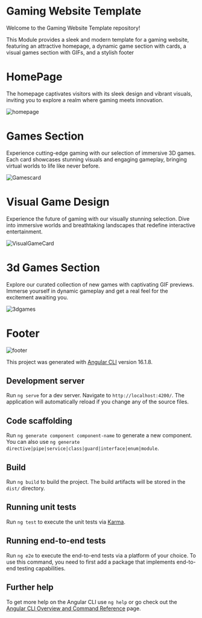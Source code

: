 # Gaming Website Template 

Welcome to the Gaming Website Template repository! 

This Module provides a sleek and modern template for a gaming website, featuring an attractive homepage, a dynamic game section with cards, a visual games section with GIFs, and a stylish footer

# HomePage

The homepage captivates visitors with its sleek design and vibrant visuals, inviting you to explore a realm where gaming meets innovation.

![homepage](https://github.com/Supriya252002/Gaming_website_template/assets/116082297/02c8a8a1-bd1f-4cb9-9846-b77f02dd49bf)

#  Games Section

Experience cutting-edge gaming with our selection of immersive 3D games. Each card showcases stunning visuals and engaging gameplay, bringing virtual worlds to life like never before.

![Gamescard](https://github.com/Supriya252002/Gaming_website_template/assets/116082297/b0776e80-8719-46b9-8f43-15b7da55fdca)

# Visual Game Design

Experience the future of gaming with our visually stunning selection. Dive into immersive worlds and breathtaking landscapes that redefine interactive entertainment.

![VisualGameCard](https://github.com/Supriya252002/Gaming_website_template/assets/116082297/4f5a1663-6b00-4294-a89f-e1116a7a81e9)

# 3d Games Section

Explore our curated collection of new games with captivating GIF previews. Immerse yourself in dynamic gameplay and get a real feel for the excitement awaiting you.

![3dgames](https://github.com/Supriya252002/Gaming_website_template/assets/116082297/fa258b1e-fc77-4bd3-8915-48d967c3eab3)

# Footer

![footer](https://github.com/Supriya252002/Gaming_website_template/assets/116082297/34f918fa-8149-4fe2-a015-f78e758d0cf7)

This project was generated with [Angular CLI](https://github.com/angular/angular-cli) version 16.1.8.

## Development server

Run `ng serve` for a dev server. Navigate to `http://localhost:4200/`. The application will automatically reload if you change any of the source files.

## Code scaffolding

Run `ng generate component component-name` to generate a new component. You can also use `ng generate directive|pipe|service|class|guard|interface|enum|module`.

## Build

Run `ng build` to build the project. The build artifacts will be stored in the `dist/` directory.

## Running unit tests

Run `ng test` to execute the unit tests via [Karma](https://karma-runner.github.io).

## Running end-to-end tests

Run `ng e2e` to execute the end-to-end tests via a platform of your choice. To use this command, you need to first add a package that implements end-to-end testing capabilities.

## Further help

To get more help on the Angular CLI use `ng help` or go check out the [Angular CLI Overview and Command Reference](https://angular.io/cli) page.
